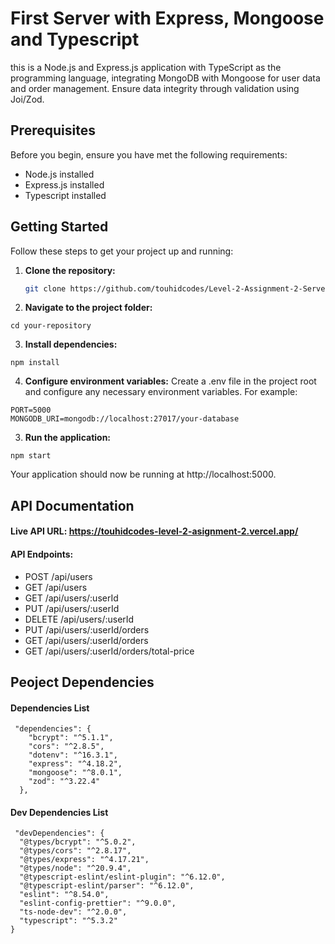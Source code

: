 
# First Server with Express, Mongoose and Typescript


this is a Node.js and Express.js application with TypeScript as the programming language, integrating MongoDB with Mongoose for user data and order management. Ensure data integrity through validation using Joi/Zod.
## Prerequisites

Before you begin, ensure you have met the following requirements:

- Node.js installed
- Express.js installed
- Typescript installed

## Getting Started

Follow these steps to get your project up and running:

1. **Clone the repository:**

   ```bash
   git clone https://github.com/touhidcodes/Level-2-Assignment-2-Server-with-Mongoose-and-Typescript
   ```
2. **Navigate to the project folder:**

```
cd your-repository
```
3. **Install dependencies:**
```
npm install
```
4. **Configure environment variables:**
Create a .env file in the project root and configure any necessary environment variables. For example:
```
PORT=5000
MONGODB_URI=mongodb://localhost:27017/your-database
```
3. **Run the application:**
```
npm start
```
Your application should now be running at http://localhost:5000.

## API Documentation

#### Live API URL: https://touhidcodes-level-2-asignment-2.vercel.app/

#### API Endpoints:
- POST /api/users
- GET /api/users
- GET /api/users/:userId
- PUT /api/users/:userId
- DELETE /api/users/:userId
- PUT /api/users/:userId/orders
- GET /api/users/:userId/orders
- GET /api/users/:userId/orders/total-price

##  Peoject Dependencies
#### Dependencies List
```
 "dependencies": {
    "bcrypt": "^5.1.1",
    "cors": "^2.8.5",
    "dotenv": "^16.3.1",
    "express": "^4.18.2",
    "mongoose": "^8.0.1",
    "zod": "^3.22.4"
  },
  ```
  #### Dev Dependencies List
  ```
   "devDependencies": {
    "@types/bcrypt": "^5.0.2",
    "@types/cors": "^2.8.17",
    "@types/express": "^4.17.21",
    "@types/node": "^20.9.4",
    "@typescript-eslint/eslint-plugin": "^6.12.0",
    "@typescript-eslint/parser": "^6.12.0",
    "eslint": "^8.54.0",
    "eslint-config-prettier": "^9.0.0",
    "ts-node-dev": "^2.0.0",
    "typescript": "^5.3.2"
  }
  ```